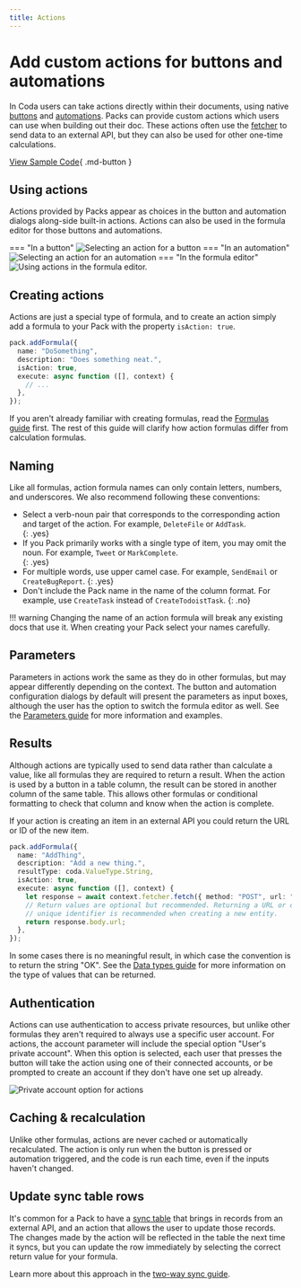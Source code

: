 ```yaml
---
title: Actions
---
```


# Add custom actions for buttons and automations

In Coda users can take actions directly within their documents, using native [buttons][help_buttons] and [automations][help_automations]. Packs can provide custom actions which users can use when building out their doc. These actions often use the [fetcher][fetcher] to send data to an external API, but they can also be used for other one-time calculations.

[View Sample Code][samples]{ .md-button }


## Using actions

Actions provided by Packs appear as choices in the button and automation dialogs along-side built-in actions. Actions can also be used in the formula editor for those buttons and automations.

=== "In a button"
    <img src="../../../images/actions_button.png" srcset="../../../images/actions_button_2x.png 2x" class="screenshot" alt="Selecting an action for a button">
=== "In an automation"
    <img src="../../../images/actions_automation.png" srcset="../../../images/actions_automation_2x.png 2x" class="screenshot" alt="Selecting an action for an automation">
=== "In the formula editor"
    <img src="../../../images/actions_formula.png" srcset="../../../images/actions_formula_2x.png 2x" class="screenshot" alt="Using actions in the formula editor.">


## Creating actions

Actions are just a special type of formula, and to create an action simply add a formula to your Pack with the property `isAction: true`.

```ts
pack.addFormula({
  name: "DoSomething",
  description: "Does something neat.",
  isAction: true,
  execute: async function ([], context) {
    // ...
  },
});
```

If you aren't already familiar with creating formulas, read the [Formulas guide][formulas] first. The rest of this guide will clarify how action formulas differ from calculation formulas.


## Naming

Like all formulas, action formula names can only contain letters, numbers, and underscores. We also recommend following these conventions:

- Select a verb-noun pair that corresponds to the corresponding action and target of the action. For example, `DeleteFile` or `AddTask`.<br>
  {: .yes}
- If you Pack primarily works with a single type of item, you may omit the noun. For example, `Tweet` or `MarkComplete`.<br>
  {: .yes}
- For multiple words, use upper camel case. For example, `SendEmail` or `CreateBugReport`.
  {: .yes}
- Don't include the Pack name in the name of the column format. For example, use `CreateTask` instead of `CreateTodoistTask`.
  {: .no}

!!! warning
    Changing the name of an action formula will break any existing docs that use it. When creating your Pack select your names carefully.


## Parameters

Parameters in actions work the same as they do in other formulas, but may appear differently depending on the context. The button and automation configuration dialogs by default will present the parameters as input boxes, although the user has the option to switch the formula editor as well. See the [Parameters guide][parameters] for more information and examples.


## Results

Although actions are typically used to send data rather than calculate a value, like all formulas they are required to return a result. When the action is used by a button in a table column, the result can be stored in another column of the same table. This allows other formulas or conditional formatting to check that column and know when the action is complete.

If your action is creating an item in an external API you could return the URL or ID of the new item.

```ts
pack.addFormula({
  name: "AddThing",
  description: "Add a new thing.",
  resultType: coda.ValueType.String,
  isAction: true,
  execute: async function ([], context) {
    let response = await context.fetcher.fetch({ method: "POST", url: "..." });
    // Return values are optional but recommended. Returning a URL or other
    // unique identifier is recommended when creating a new entity.
    return response.body.url;
  },
});
```

In some cases there is no meaningful result, in which case the convention is to return the string "OK". See the [Data types guide][data-types] for more information on the type of values that can be returned.


## Authentication

Actions can use authentication to access private resources, but unlike other formulas they aren't required to always use a specific user account. For actions, the account parameter will include the special option "User's private account". When this option is selected, each user that presses the button will take the action using one of their connected accounts, or be prompted to create an account if they don't have one set up already.

<img src="../../../images/actions_private_account.png" srcset="../../../images/actions_private_account_2x.png 2x" class="screenshot" alt="Private account option for actions">


## Caching & recalculation

Unlike other formulas, actions are never cached or automatically recalculated. The action is only run when the button is pressed or automation triggered, and the code is run each time, even if the inputs haven't changed.


## Update sync table rows

It's common for a Pack to have a [sync table][sync_table] that brings in records from an external API, and an action that allows the user to update those records. The changes made by the action will be reflected in the table the next time it syncs, but you can update the row immediately by selecting the correct return value for your formula.

Learn more about this approach in the [two-way sync guide][two_way_sync].



[help_buttons]: https://help.coda.io/en/articles/2033889-overview-of-buttons
[help_automations]: https://help.coda.io/en/articles/2423860-automations-in-coda
[fetcher]: ../basics/fetcher.md
[samples]: ../../samples/topic/action.md
[formulas]: formulas.md
[parameters]: ../basics/parameters/index.md
[data-types]: ../basics/data-types.md
[sync_table]: sync-tables/index.md
[schemas]: ../advanced/schemas.md
[two_way_sync]: ../advanced/two-way-sync.md
